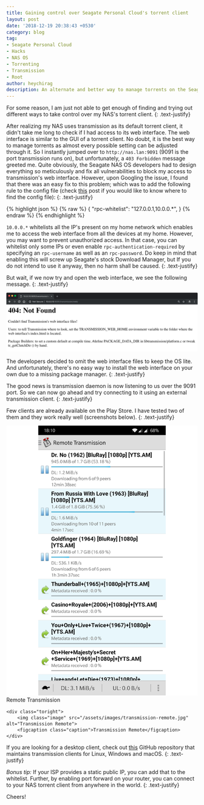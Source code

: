 ```yaml
---
title: Gaining control over Seagate Personal Cloud's torrent client
layout: post
date: '2018-12-19 20:38:43 +0530'
category: blog
tag:
- Seagate Personal Cloud
- Hacks
- NAS OS
- Torrenting
- Transmission
- Root
author: heychirag
description: An alternate and better way to manage torrents on the Seagate Personal Cloud
---
```


For some reason, I am just not able to get enough of finding and trying out different ways to take control over my NAS's torrent client.
{: .text-justify}

After realizing my NAS uses transmission as its default torrent client, it didn't take me long to check if I had access to its web interface. The web interface is similar to the GUI of a torrent client. No doubt, it is the best way to manage torrents as almost every possible setting can be adjusted through it. So I instantly jumped over to `http://nas.lan:9091` (9091 is the port transmission runs on), but unfortunately, a `403 Forbidden` message greeted me. Quite obviously, the Seagate NAS OS developers had to design everything so meticulously and fix all vulnerabilities to block my access to transmission's web interface. However, upon Googling the issue, I found that there was an easy fix to this problem; which was to add the following rule to the config file (check [this](/disabling-torrent-seeding-on-the-seagate-personal-cloud/) post if you would like to know where to find the config file):
{: .text-justify}

{% highlight json %}
{% raw %}
{
    "rpc-whitelist": "127.0.0.1,10.0.0.*",
}
{% endraw %}
{% endhighlight %}

`10.0.0.*` whitelists all the IP's present on my home network which enables me to access the web interface from all the devices at my home. However, you may want to prevent unauthorized access. In that case, you can whitelist only some IPs or even enable `rpc-authentication-required` by specifying an `rpc-username` as well as an `rpc-password`. Do keep in mind that enabling this will screw up Seagate's stock Download Manager, but If you do not intend to use it anyway, then no harm shall be caused.
{: .text-justify}

But wait, if we now try and open the web interface, we see the following message.
{: .text-justify}

![Missing web interface files](/assets/images/web-interface-files-missing.png)
<!--figcaption class="caption">Transmission web interface files are missing on the NAS OS</figcaptio-->

The developers decided to omit the web interface files to keep the OS lite. And unfortunately, there's no easy way to install the web interface on your own due to a missing package manager.
{: .text-justify}

The good news is transmission daemon is now listening to us over the 9091 port. So we can now go ahead and try connecting to it using an external transmission client.
{: .text-justify}

Few clients are already available on the Play Store. I have tested two of them and they work really well (screenshots below).
{: .text-justify}

<div class="side-by-side">
    <div class="toleft">
        <img class="image" src="/assets/images/remote-transmission.jpg" alt="Remote Transmission">
        <figcaption class="caption">Remote Transmission</figcaption>
    </div>

    <div class="toright">
        <img class="image" src="/assets/images/transmission-remote.jpg" alt="Transmission Remote">
        <figcaption class="caption">Transmission Remote</figcaption>
    </div>
</div>


If you are looking for a desktop client, check out [this](https://github.com/transmission-remote-gui/transgui) GitHub repository that maintains transmission clients for Linux, Windows and macOS.
{: .text-justify}

_Bonus tip:_ If your ISP provides a static public IP, you can add that to the whitelist. Further, by enabling port forward on your router, you can connect to your NAS torrent client from anywhere in the world.
{: .text-justify}

Cheers!

<div class="breaker"></div>
